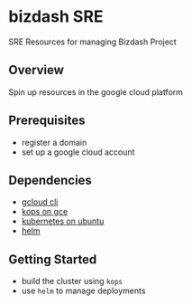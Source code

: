 # bizdash SRE

SRE Resources for  managing Bizdash Project

## Overview

Spin up resources in the google cloud platform

## Prerequisites

- register a domain
- set up a google cloud account

## Dependencies

- [gcloud cli](https://cloud.google.com/sdk/gcloud/)
- [kops on gce](https://github.com/kubernetes/kops/blob/master/docs/getting_started/gce.md)
- [kubernetes on ubuntu](https://kubernetes.io/docs/tasks/tools/install-kubectl/)
- [helm](https://helm.sh/docs/intro/install/)

## Getting Started

- build the cluster using `kops`
- use `helm` to manage deployments
